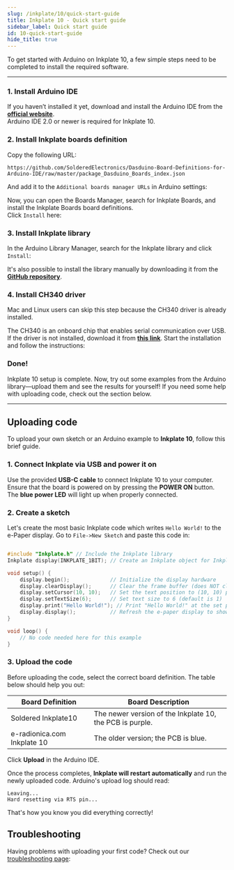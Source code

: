 ```yaml
---  
slug: /inkplate/10/quick-start-guide  
title: Inkplate 10 - Quick start guide  
sidebar_label: Quick start guide
id: 10-quick-start-guide  
hide_title: true  
---
```


<SectionTitle title="Quick start guide" backgroundImage="/img/arduino_bg.jpg" />

To get started with Arduino on Inkplate 10, a few simple steps need to be completed to install the required software.

---

### 1. Install Arduino IDE

If you haven’t installed it yet, download and install the Arduino IDE from the **[official website](https://www.arduino.cc/en/software)**.  
<WarningBox>Arduino IDE 2.0 or newer is required for Inkplate 10.</WarningBox>

<CenteredImage src="/img/inkplate10/arduino_ide.png" alt="Install Arduino IDE" caption="Arduino IDE 2.0" width="600px" />

### 2. Install Inkplate boards definition

Copy the following URL:

```
https://github.com/SolderedElectronics/Dasduino-Board-Definitions-for-Arduino-IDE/raw/master/package_Dasduino_Boards_index.json
```

And add it to the `Additional boards manager URLs` in Arduino settings:

<CenteredImage src="/img/inkplate10/add_board_def.png" alt="Add Inkplate to Arduino boards Manager" caption="Adding the Inkplate boards link to Arduino IDE" width="600px" />

Now, you can open the Boards Manager, search for Inkplate Boards, and install the Inkplate Boards board definitions.  
Click `Install` here:  
<CenteredImage src="/img/inkplate10/install_board.png" alt="Install Inkplate boards" caption="Adding Inkplate boards to Arduino IDE" width="400px" />

### 3. Install Inkplate library

In the Arduino Library Manager, search for the Inkplate library and click `Install`:  
<CenteredImage src="/img/inkplate10/install_lib.png" alt="Install Inkplate library" caption="Installing Inkplate library" width="400px" />

<InfoBox>It's also possible to install the library manually by downloading it from the [**GitHub repository**](https://github.com/SolderedElectronics/Inkplate-Arduino-library).</InfoBox>

### 4. Install CH340 driver

<InfoBox>Mac and Linux users can skip this step because the CH340 driver is already installed.</InfoBox>

The CH340 is an onboard chip that enables serial communication over USB. If the driver is not installed, download it from **[this link](https://soldered.com/productdata/2023/02/CH34x_Install_Windows_v3_4.zip)**. Start the installation and follow the instructions:  
<CenteredImage src="/img/inkplate10/ch340.png" alt="Install CH340 Driver" caption="Installing the CH340 Driver on Windows" width="350px" />

### Done!

Inkplate 10 setup is complete. Now, try out some examples from the Arduino library—upload them and see the results for yourself! If you need some help with uploading code, check out the section below.

---

## Uploading code
To upload your own sketch or an Arduino example to **Inkplate 10**, follow this brief guide.

### 1. Connect Inkplate via USB and power it on

Use the provided **USB-C cable** to connect Inkplate 10 to your computer. Ensure that the board is powered on by pressing the **POWER ON** button. The **blue power LED** will light up when properly connected.

<CenteredImage src="/img/inkplate10/10_usb_connect.png" alt="Inkplate 10 onboard USB-C connector" caption="Inkplate 10 onboard USB-C connector" width="500px" />

<CenteredImage src="/img/inkplate10/10_power_button.png" alt="Inkplate 10 onboard POWER button" caption="Inkplate 10 onboard POWER button" width="500px" />

### 2. Create a sketch

Let's create the most basic Inkplate code which writes `Hello World!` to the e-Paper display. Go to `File->New Sketch` and paste this code in:

```cpp

#include "Inkplate.h" // Include the Inkplate library
Inkplate display(INKPLATE_1BIT); // Create an Inkplate object for Inkplate6 FLICK

void setup() {
    display.begin();             // Initialize the display hardware
    display.clearDisplay();      // Clear the frame buffer (does NOT clear the physical screen)
    display.setCursor(10, 10);   // Set the text position to (10, 10) pixels
    display.setTextSize(6);      // Set text size to 6 (default is 1)
    display.print("Hello World!"); // Print "Hello World!" at the set position
    display.display();           // Refresh the e-paper display to show changes
}

void loop() {
    // No code needed here for this example
}

```

### 3. Upload the code

Before uploading the code, select the correct board definition. The table below should help you out:

| Board Definition               | Board Description                                                                                          |
| ------------------------------ | ---------------------------------------------------------------------------------------------------------- |
| Soldered Inkplate10            | The newer version of the Inkplate 10, the PCB is purple.                                  |
| e-radionica.com Inkplate 10    | The older version; the PCB is blue.                                                                        |

Click **Upload** in the Arduino IDE.

<CenteredImage src="/img/inkplate10/upload_button.png" alt="Arduino IDE Upload Button" caption="Arduino IDE Upload Button" width="500px" />

Once the process completes, **Inkplate will restart automatically** and run the newly uploaded code. Arduino's upload log should read:
```
Leaving...
Hard resetting via RTS pin...
```

That's how you know you did everything correctly!

## Troubleshooting

Having problems with uploading your first code? Check out our [troubleshooting page](/documentation/inkplate/10/faq-troubleshooting/):





